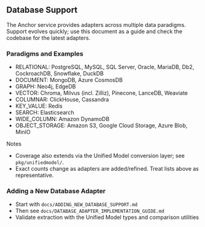 ## Database Support

The Anchor service provides adapters across multiple data paradigms. Support evolves quickly; use this document as a guide and check the codebase for the latest adapters.

### Paradigms and Examples

- RELATIONAL: PostgreSQL, MySQL, SQL Server, Oracle, MariaDB, Db2, CockroachDB, Snowflake, DuckDB
- DOCUMENT: MongoDB, Azure CosmosDB
- GRAPH: Neo4j, EdgeDB
- VECTOR: Chroma, Milvus (incl. Zilliz), Pinecone, LanceDB, Weaviate
- COLUMNAR: ClickHouse, Cassandra
- KEY_VALUE: Redis
- SEARCH: Elasticsearch
- WIDE_COLUMN: Amazon DynamoDB
- OBJECT_STORAGE: Amazon S3, Google Cloud Storage, Azure Blob, MinIO

Notes
- Coverage also extends via the Unified Model conversion layer; see `pkg/unifiedmodel/`.
- Exact counts change as adapters are added/refined. Treat lists above as representative.

### Adding a New Database Adapter

- Start with `docs/ADDING_NEW_DATABASE_SUPPORT.md`
- Then see `docs/DATABASE_ADAPTER_IMPLEMENTATION_GUIDE.md`
- Validate extraction with the Unified Model types and comparison utilities


